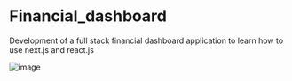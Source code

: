 # Financial_dashboard
Development of a full stack financial dashboard application to learn how to use next.js and react.js

![image](https://github.com/user-attachments/assets/860ac43b-f2bd-49d3-a77f-4e07be0998f8)
